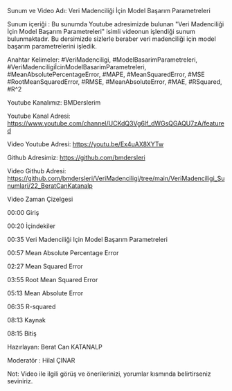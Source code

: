 Sunum ve Video Adı: Veri Madenciliği İçin Model Başarım Parametreleri

Sunum içeriği : Bu sunumda Youtube adresimizde bulunan "Veri Madenciliği İçin Model Başarım Parametreleri" isimli videonun işlendiği sunum bulunmaktadır. Bu dersimizde sizlerle beraber veri madenciliği için model başarım parametrelerini işledik. 

Anahtar Kelimeler: #VeriMadenciligi, #ModelBasarimParametreleri, #VeriMadenciligiİcinModelBasarimParametreleri,  #MeanAbsolutePercentageError, #MAPE, #MeanSquaredError, #MSE #RootMeanSquaredError, #RMSE, #MeanAbsoluteError, #MAE, 
#RSquared, #R^2

Youtube Kanalımız: BMDerslerim

Youtube Kanal Adresi: https://www.youtube.com/channel/UCKdQ3Vg6lf_dWGsQGAQU7zA/featured

Video Youtube Adresi: https://youtu.be/Ex4uAX8XYTw

Github Adresimiz: https://github.com/bmdersleri

Video Github Adresi: https://github.com/bmdersleri/VeriMadenciligi/tree/main/VeriMadenciligi_Sunumlari/22_BeratCanKatanalp





Video Zaman Çizelgesi

00:00 Giriş

00:20 İçindekiler

00:35 Veri Madenciliği Için Model Başarım Parametreleri

00:57 Mean Absolute Percentage Error

02:27 Mean Squared Error

03:55 Root Mean Squared Error

05:13 Mean Absolute Error

06:35 R-squared

08:13 Kaynak

08:15 Bitiş







Hazırlayan: Berat Can KATANALP

Moderatör : Hilal ÇINAR


Not: Video ile ilgili görüş ve önerilerinizi, yorumlar kısmında belirtirseniz seviniriz.